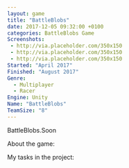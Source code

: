 ```yaml
---
layout: game
title: "BattleBlobs"
date: 2017-12-05 09:32:00 +0100
categories: BattleBlobs Game
Screenshots:
 - http://via.placeholder.com/350x150
 - http://via.placeholder.com/350x150
 - http://via.placeholder.com/350x150
Started: "April 2017"
Finished: "August 2017"
Genre:
  - Multiplayer
  - Racer
Engine: Unity
Name: "BattleBlobs"
TeamSize: "8"
---
```

BattleBlobs.Soon

About the game:


My tasks in the project:
